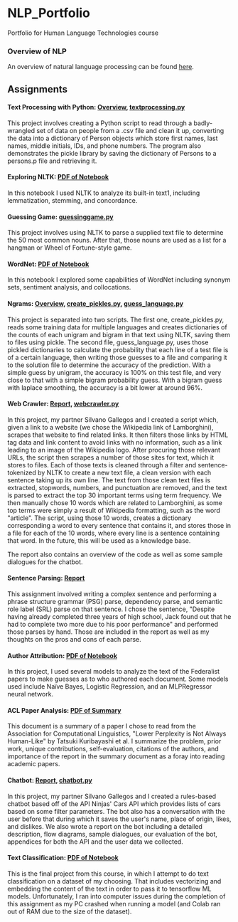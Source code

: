 # NLP_Portfolio
Portfolio for Human Language Technologies course
### Overview of NLP
An overview of natural language processing can be found [here](Overview_of_NLP.pdf).
## Assignments
#### Text Processing with Python: [Overview](Text_Processing/Overview_of_Asg_1.pdf), [textprocessing.py](Text_Processing/textprocessing.py)
This project involves creating a Python script to read through a badly-wrangled set of data on people from a .csv file and 
clean it up, converting the data into a dictionary of Person objects which store first names, last names, middle initials, 
IDs, and phone numbers. The program also demonstrates the pickle library by saving the dictionary of Persons to a persons.p 
file and retrieving it.
#### Exploring NLTK: [PDF of Notebook](Exploring_NLTK/Asg2.pdf)
In this notebook I used NLTK to analyze its built-in text1, including lemmatization, stemming, and concordance.
#### Guessing Game: [guessinggame.py](Guessing_Game/guessinggame.py)
This project involves using NLTK to parse a supplied text file to determine the 50 most common nouns. After that, those nouns are used as a list for a hangman or Wheel of Fortune-style game.  
#### WordNet: [PDF of Notebook](WordNet/WordNet.pdf)
In this notebook I explored some capabilities of WordNet including synonym sets, sentiment analysis, and collocations.
#### Ngrams: [Overview](Ngrams/Ngrams.pdf), [create_pickles.py](Ngrams/create_pickles.py), [guess_language.py](Ngrams/guess_language.py)
This project is separated into two scripts. The first one, create_pickles.py, reads some training data for multiple languages and 
creates dictionaries of the counts of each unigram and bigram in that text using NLTK, saving them to files using pickle.
The second file, guess_language.py, uses those pickled dictionaries to calculate the probability that each line of a test
file is of a certain language, then writing those guesses to a file and comparing it to the solution file to determine
the accuracy of the prediction. With a simple guess by unigram, the accuracy is 100% on this test file, and very close to 
that with a simple bigram probability guess. With a bigram guess with laplace smoothing, the accuracy is a bit lower at
around 96%.
#### Web Crawler: [Report](Web_Crawler/Web_Crawler_Report.pdf), [webcrawler.py](Web_Crawler/webcrawler.py)
In this project, my partner Silvano Gallegos and I created a script which, given a link to a website (we chose the Wikipedia link of Lamborghini),
scrapes that website to find related links. It then filters those links by HTML tag data and link content to avoid links 
with no information, such as a link leading to an image of the Wikipedia logo. After procuring those relevant URLs, the script
then scrapes a number of those sites for text, which it stores to files. Each of those texts is cleaned through a filter
and sentence-tokenized by NLTK to create a new text file, a clean version with each sentence taking up its own line. The text
from those clean text files is extracted, stopwords, numbers, and punctuation are removed, and the text is parsed to extract 
the top 30 important terms using term frequency. We then manually chose 10 words which are related to Lamborghini, as some 
top terms were simply a result of Wikipedia formatting, such as the word "article". The script, using those 10 words, creates 
a dictionary corresponding a word to every sentence that contains it, and stores those in a file for each of the 10 words,
where every line is a sentence containing that word. In the future, this will be used as a knowledge base.

The report also contains an overview of the code as well as some sample dialogues for the chatbot.
#### Sentence Parsing: [Report](Sentence_Parsing/Sentence_Parsing.pdf)
This assignment involved writing a complex sentence and performing a phrase structure grammar (PSG) parse, dependency parse, and
semantic role label (SRL) parse on that sentence. I chose the sentence, "Despite having already completed three years of high school, Jack found out that he had to complete two more due to his poor performance"
and performed those parses by hand. Those are included in the report as well as my thoughts on the pros and cons of each parse.

#### Author Attribution: [PDF of Notebook](Author_Attribution/Author_Attribution.pdf)
In this project, I used several models to analyze the text of the Federalist papers to make guesses as to who authored each document.
Some models used include Naïve Bayes, Logistic Regression, and an MLPRegressor neural network.

#### ACL Paper Analysis: [PDF of Summary](ACL/ACL_Paper_Analysis.pdf)
This document is a summary of a paper I chose to read from the Association for Computational Linguistics, "Lower Perplexity is Not Always Human-Like"
by Tatsuki Kuribayashi et al.
I summarize the problem, prior work, unique contributions, self-evaluation, citations of the authors, and importance of the report in the summary document
as a foray into reading academic papers.

#### Chatbot: [Report](Chatbot/Chatbot_Evaluation_and_Report.pdf), [chatbot.py](Chatbot/chatbot.py)
In this project, my partner Silvano Gallegos and I created a rules-based chatbot based off of the API Ninjas' Cars API which
provides lists of cars based on some filter parameters. The bot also has a conversation with the user before that during which it
saves the user's name, place of origin, likes, and dislikes. We also wrote a report on the bot including a detailed description,
flow diagrams, sample dialogues, our evaluation of the bot, appendices for both the API and the user data we collected.

#### Text Classification: [PDF of Notebook](Text_Classification/Text_Classification.pdf)
This is the final project from this course, in which I attempt to do text classification on a dataset of my choosing.
That includes vectorizing and embedding the content of the text in order to pass it to tensorflow ML models.
Unfortunately, I ran into computer issues during the completion of this assignment as my PC crashed when running
a model (and Colab ran out of RAM due to the size of the dataset). 